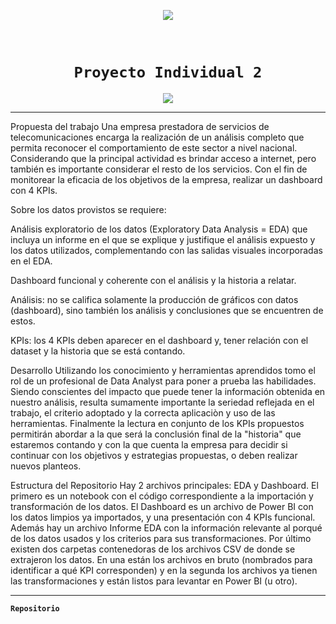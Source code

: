 <p align="center">
<img src="https://d31uz8lwfmyn8g.cloudfront.net/Assets/logo-henry-white-lg.png"   
>
</p>

​
# <h1 align="center">**`Proyecto Individual 2`**

<p align="center">
<img src="https://www.memo.com.ar/files/image/8/8725/5eff3b23e63b0_905_510!.png?s=56f65903c1a7e6f69fb57dc5c7e72a78&d=1593785161"   
>
</p>

<hr>
Propuesta del trabajo
Una empresa prestadora de servicios de telecomunicaciones encarga la realización de un análisis completo que permita reconocer el comportamiento de este sector a nivel nacional. Considerando que la principal actividad es brindar acceso a internet, pero también es importante considerar el resto de los servicios. Con el fin de monitorear la eficacia de los objetivos de la empresa, realizar un dashboard con 4 KPIs.

Sobre los datos provistos se requiere:

Análisis exploratorio de los datos (Exploratory Data Analysis = EDA) que incluya un informe en el que se explique y justifique el análisis expuesto y los datos utilizados, complementando con las salidas visuales incorporadas en el EDA.

Dashboard funcional y coherente con el análisis y la historia a relatar.

Análisis: no se califica solamente la producción de gráficos con datos (dashboard), sino también los análisis y conclusiones que se encuentren de estos.

KPIs: los 4 KPIs deben aparecer en el dashboard y, tener relación con el dataset y la historia que se está contando.


Desarrollo
Utilizando los conocimiento y herramientas aprendidos tomo el rol de un profesional de Data Analyst para poner a prueba las habilidades. Siendo conscientes del impacto que puede tener la información obtenida en nuestro análisis, resulta sumamente importante la seriedad reflejada en el trabajo, el criterio adoptado y la correcta aplicaciòn y uso de las herramientas. Finalmente la lectura en conjunto de los KPIs propuestos permitirán abordar a la que será la conclusión final de la "historia" que estaremos contando y con la que cuenta la empresa para decidir si continuar con los objetivos y estrategias propuestas, o deben realizar nuevos planteos.


Estructura del Repositorio
Hay 2 archivos principales: EDA y Dashboard. El primero es un notebook con el código correspondiente a la importación y transformación de los datos. El Dashboard es un archivo de Power BI con los datos limpios ya importados, y una presentación con 4 KPIs funcional. Además hay un archivo Informe EDA con la información relevante al porqué de los datos usados y los criterios para sus transformaciones. Por último existen dos carpetas contenedoras de los archivos CSV de donde se extrajeron los datos. En una están los archivos en bruto (nombrados para identificar a qué KPI corresponden) y en la segunda los archivos ya tienen las transformaciones y están listos para levantar en Power BI (u otro).
<hr>

**`Repositorio`**

